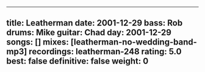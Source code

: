 
---
title: Leatherman
date: 2001-12-29
bass:	Rob
drums:	Mike
guitar:	Chad
day: 2001-12-29
songs: []
mixes: [leatherman-no-wedding-band-mp3]
recordings: leatherman-248
rating: 5.0
best: false
definitive: false
weight: 0
---
